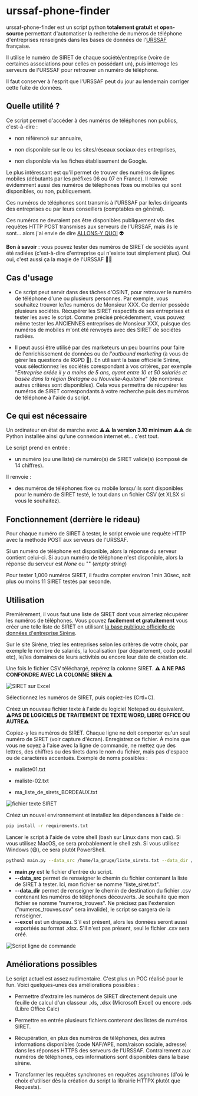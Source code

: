 # urssaf-phone-finder


urssaf-phone-finder est un script python **totalement gratuit** et **open-source** permettant d'automatiser la recherche de numéros de téléphone d'entreprises renseignés dans les bases de données de l'[URSSAF](https://www.urssaf.fr) française.


Il utilise le numéro de SIRET de chaque société/entreprise (voire de certaines associations pour celles en possédant un), puis interroge les serveurs de l'URSSAF pour retrouver un numéro de téléphone.

Il faut conserver à l'esprit que l'URSSAF peut du jour au lendemain corriger cette fuite de données.


## Quelle utilité ?


Ce script permet d'accéder à des numéros de téléphones non publics, c'est-à-dire :


* non référencé sur annuaire,

* non disponible sur le ou les sites/réseaux sociaux des entreprises,

* non disponible via les fiches établissement de Google.



Le plus intéressant est qu'il permet de trouver des numéros de lignes mobiles (débutants par les préfixes 06 ou 07 en France). Il renvoie évidemment aussi des numéros de téléphones fixes ou mobiles qui sont disponibles, ou non, publiquement.


Ces numéros de téléphones sont transmis à l'URSSAF par le/les dirigeants des entreprises ou par leurs conseillers (comptables en général).


Ces numéros ne devraient pas être disponibles publiquement via des requêtes HTTP POST transmises aux serveurs de l'URSSAF, mais ils le sont... alors j'ai envie de dire [ALLONS-Y QUOI](https://youtu.be/PzyDHTHBFFM) 👽

**Bon à savoir** : vous pouvez tester des numéros de SIRET de sociétés ayant été radiées (c'est-à-dire d'entreprise qui n'existe tout simplement plus). Oui oui, c'est aussi ça la magie de l'URSSAF 🧙‍♂️

## Cas d'usage

* Ce script peut servir dans des tâches d'OSINT, pour retrouver le numéro de téléphone d'une ou plusieurs personnes. Par exemple, vous souhaitez trouver le/les numéros de Monsieur XXX. Ce dernier possède plusieurs sociétés. Récupérer les SIRET respectifs de ses entreprises et tester les avec le script. Comme précisé précédemment, vous pouvez même tester les ANCIENNES entreprises de Monsieur XXX, puisque des numéros de mobiles m'ont été renvoyés avec des SIRET de sociétés radiées.

* Il peut aussi être utilisé par des marketeurs un peu bourrins pour faire de l'enrichissement de données ou de _l'outbound marketing_ (à vous de gérer les questions de RGPD 🥶). En utilisant la base officielle Sirène, vous sélectionnez les sociétés corespondant à vos critères, par exemple "_Entreprise créée il y a moins de 5 ans, ayant entre 10 et 50 salariés et basée dans la région Bretagne ou Nouvelle-Aquitaine_" (de nombreux autres critères sont disponibles). Cela vous permettra de récupérer les numéros de SIRET correspondants à votre recherche puis des numéros de téléphone à l'aide du script.

## Ce qui est nécessaire


Un ordinateur en état de marche avec ⚠️⚠️ **la version 3.10 minimum** ⚠️⚠️ de Python installée ainsi qu'une connexion internet et... c'est tout.


Le script prend en entrée :


* un numéro (ou une liste) de numéro(s) de SIRET valide(s) (composé de 14 chiffres).



Il renvoie :


* des numéros de téléphones fixe ou mobile lorsqu'ils sont disponibles pour le numéro de SIRET testé, le tout dans un fichier CSV (et XLSX si vous le souhaitez).




## Fonctionnement (derrière le rideau)


Pour chaque numéro de SIRET à tester, le script envoie une requête HTTP avec la méthode POST aux serveurs de l'URSSAF.


Si un numéro de téléphone est disponible, alors la réponse du serveur contient celui-ci. Si aucun numéro de téléphone n'est disponible, alors la réponse du serveur est _None_ ou "" (_empty string_)


Pour tester 1,000 numéros SIRET, il faudra compter environ 1min 30sec, soit plus ou moins 11 SIRET testés par seconde.


## Utilisation


Premièrement, il vous faut une liste de SIRET dont vous aimeriez récupérer les numéros de téléphones. Vous pouvez **facilement et gratuitement** vous créer une telle liste de SIRET en utilisant [la base publique officielle de données d'entreprise Sirène](https://www.sirene.fr/sirene/public/creation-fichier).


Sur le site Sirène, triez les entreprises selon les critères de votre choix, par exemple le nombre de salariés, la localisation (par département, code postal etc), le/les domaines de leurs activités ou encore leur date de création etc.


Une fois le fichier CSV téléchargé, repérez la colonne SIRET. ⚠️ **A NE PAS CONFONDRE AVEC LA COLONNE SIREN** ⚠️

![SIRET sur Excel](/img/liste_excel.png "SIRET sur excel")


Sélectionnez les numéros de SIRET, puis copiez-les (Crtl+C).


Créez un nouveau fichier texte à l'aide du logiciel Notepad ou équivalent. ⚠️**PAS DE LOGICIELS DE TRAITEMENT DE TEXTE WORD, LIBRE OFFICE OU AUTRE**⚠️


Copiez-y les numéros de SIRET. Chaque ligne ne doit comporter qu'un seul numéro de SIRET (voir capture d'écran). Enregistrez ce fichier. À moins que vous ne soyez à l'aise avec la ligne de commande, ne mettez que des lettres, des chiffres ou des tirets dans le nom du fichier, mais pas d'espace ou de caractères accentués. Exemple de noms possibles :


* maliste01.txt

* maliste-02.txt

* ma_liste_de_sirets_BORDEAUX.txt

![fichier texte SIRET](/img/liste_texte.png "SIRET fichier texte")

Créez un nouvel environnement et installez les dépendances à l'aide de :
```bash
pip install -r requirements.txt
```
Lancer le script à l'aide de votre shell (bash sur Linux dans mon cas). Si vous utilisez MacOS, ce sera probablement le shell zsh. Si vous utilisez Windows (😷), ce sera plutôt PowerShell.

```bash
python3 main.py --data_src /home/la_gruge/liste_sirets.txt --data_dir /home/la_gruge/dossier_sirets/numeros_trouves --excel
```


* __main.py__ est le fichier d'entrée du script.
* __--data_src__ permet de renseigner le chemin du fichier contenant la liste de SIRET à tester. Ici, mon fichier se nomme "liste_siret.txt".
* __--data_dir__ permet de renseigner le chemin de destination du fichier .csv contenant les numéros de téléphones découverts. Je souhaite que mon fichier se nomme "numeros_trouves". Ne précisez pas l'extension ("numeros_trouves.csv" sera invalide), le script se cargera de la renseigner.
* __--excel__ est un drapeau. S'il est présent, alors les données seront aussi exportéés au format .xlsx. S'il n'est pas présent, seul le fichier .csv sera créé.

![Script ligne de commande](/img/script_cli.png "Script Bash")

## Améliorations possibles


Le script actuel est assez rudimentaire. C'est plus un POC réalisé pour le fun. Voici quelques-unes des améliorations possibles :


* Permettre d'extraire les numéros de SIRET directement depuis une feuille de calcul d'un classeur .xls, .xlsx (Microsoft Excel) ou encore .ods (Libre Office Calc)

* Permettre en entrée plusieurs fichiers contenant des listes de numéros SIRET.

* Récupération, en plus des numéros de téléphones, des autres informations disponibles (code NAF/APE, nom/raison sociale, adresse) dans les réponses HTTPS des serveurs de l'URSSAF. Contrairement aux numéros de téléphones, ces informations sont disponibles dans la base sirène.

* Transformer les requêtes synchrones en requêtes asynchrones (d'où le choix d'utiliser dès la création du script la librairie HTTPX plutôt que Requests).
